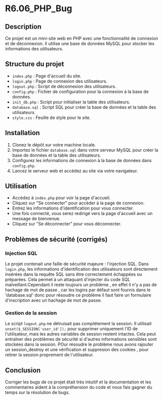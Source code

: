 # R6.06_PHP_Bug

## Description
Ce projet est un mini-site web en PHP avec une fonctionnalité de connexion et de déconnexion. Il utilise une base de données MySQL pour stocker les informations des utilisateurs.

## Structure du projet
- `index.php` : Page d'accueil du site.
- `login.php` : Page de connexion des utilisateurs.
- `logout.php` : Script de déconnexion des utilisateurs.
- `config.php` : Fichier de configuration pour la connexion à la base de données.
- `init_db.php` : Script pour initialiser la table des utilisateurs.
- `database.sql` : Script SQL pour créer la base de données et la table des utilisateurs.
- `style.css` : Feuille de style pour le site.

## Installation
1. Clonez le dépôt sur votre machine locale.
2. Importez le fichier `database.sql` dans votre serveur MySQL pour créer la base de données et la table des utilisateurs.
3. Configurez les informations de connexion à la base de données dans `config.php`.
4. Lancez le serveur web et accédez au site via votre navigateur.

## Utilisation
- Accédez à `index.php` pour voir la page d'accueil.
- Cliquez sur "Se connecter" pour accéder à la page de connexion.
- Entrez les informations d'identification pour vous connecter.
- Une fois connecté, vous serez redirigé vers la page d'accueil avec un message de bienvenue.
- Cliquez sur "Se déconnecter" pour vous déconnecter.

## Problèmes de sécurité (corrigés)
### Injection SQL
Le projet contenait une faille de sécurité majeure : l'injection SQL. Dans `login.php`, les informations d'identification des utilisateurs sont directement insérées dans la requête SQL sans être correctement échappées ou préparées. Cela permet à un attaquant d'injecter du code SQL malveillant.Cependant il reste toujours un problème , en effet il n'y a pas de hachage de mot de passe , car les logins par défaut sont fournis dans le 'database.sql' donc pour résoudre ce problème il faut faire un formulaire d'inscription avec un hachage de mot de passe.


### Gestion de la session
Le script `logout.php` ne  détruisait pas complètement la session. Il utilisait `unset($_SESSION['user_id']);` pour supprimer uniquement l'ID de l'utilisateur, mais les autres variables de session restent intactes. Cela peut entraîner des problèmes de sécurité si d'autres informations sensibles sont stockées dans la session. POur résoudre le problème nous avons rajouter un session_destroy et une vérification et suppresion des cookies , pour retirer la session proprement de l'utilisateur.

## Conclusion
Corriger les bugs de ce projet était très intuitif et la documentation et les commentaires aident à la compréhension du code et nous fais gagner du temps sur la résolution de bugs.


